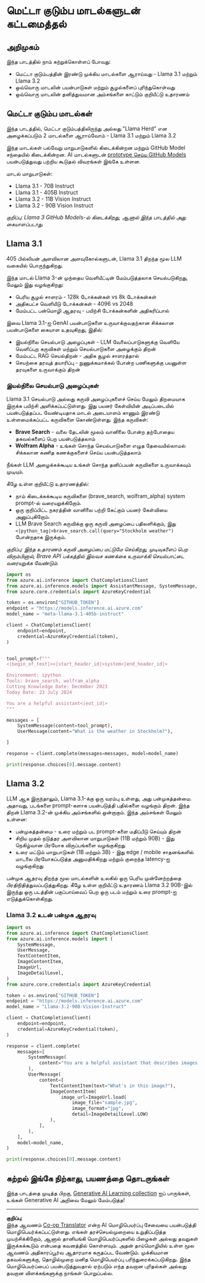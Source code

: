 <!--
CO_OP_TRANSLATOR_METADATA:
{
  "original_hash": "4c2a0b0c738b649ef049fb99a23be661",
  "translation_date": "2025-10-11T11:35:05+00:00",
  "source_file": "21-meta/README.md",
  "language_code": "ta"
}
-->
# மெட்டா குடும்ப மாடல்களுடன் கட்டமைத்தல்

## அறிமுகம்

இந்த பாடத்தில் நாம் கற்றுக்கொள்ளப் போவது:

- மெட்டா குடும்பத்தின் இரண்டு முக்கிய மாடல்களை ஆராய்வது - Llama 3.1 மற்றும் Llama 3.2  
- ஒவ்வொரு மாடலின் பயன்பாடுகள் மற்றும் சூழல்களைப் புரிந்துகொள்வது  
- ஒவ்வொரு மாடலின் தனித்துவமான அம்சங்களை காட்டும் குறியீட்டு உதாரணம்  

## மெட்டா குடும்ப மாடல்கள்

இந்த பாடத்தில், மெட்டா குடும்பத்திலிருந்து அல்லது "Llama Herd" என அழைக்கப்படும் 2 மாடல்களை ஆராய்வோம் - Llama 3.1 மற்றும் Llama 3.2  

இந்த மாடல்கள் பல்வேறு மாறுபாடுகளில் கிடைக்கின்றன மற்றும் GitHub Model சந்தையில் கிடைக்கின்றன. AI மாடல்களுடன் [prototype செய்ய GitHub Models](https://docs.github.com/en/github-models/prototyping-with-ai-models?WT.mc_id=academic-105485-koreyst) பயன்படுத்துவது பற்றிய கூடுதல் விவரங்கள் இங்கே உள்ளன.

மாடல் மாறுபாடுகள்:  
- Llama 3.1 - 70B Instruct  
- Llama 3.1 - 405B Instruct  
- Llama 3.2 - 11B Vision Instruct  
- Llama 3.2 - 90B Vision Instruct  

*குறிப்பு: Llama 3 GitHub Models-ல் கிடைக்கிறது, ஆனால் இந்த பாடத்தில் அது கையாளப்படாது.*

## Llama 3.1

405 பில்லியன் அளவிலான அளவுகோல்களுடன், Llama 3.1 திறந்த மூல LLM வகையில் பொருந்துகிறது.

இந்த மாடல் Llama 3-ன் முந்தைய வெளியீட்டின் மேம்படுத்தலாக செயல்படுகிறது, மேலும் இது வழங்குகிறது:

- பெரிய சூழல் சாளரம் - 128k டோக்கன்கள் vs 8k டோக்கன்கள்  
- அதிகபட்ச வெளியீடு டோக்கன்கள் - 4096 vs 2048  
- மேம்பட்ட பன்மொழி ஆதரவு - பயிற்சி டோக்கன்களின் அதிகரிப்பால்  

இவை Llama 3.1-ஐ GenAI பயன்பாடுகளை உருவாக்குவதற்கான சிக்கலான பயன்பாடுகளை கையாள உதவுகிறது, இதில்:  
- இயல்நிலை செயல்பாடு அழைப்புகள் - LLM வேலைப்பாடுகளுக்கு வெளியே வெளிப்புற கருவிகள் மற்றும் செயல்பாடுகளை அழைக்கும் திறன்  
- மேம்பட்ட RAG செயல்திறன் - அதிக சூழல் சாளரத்தால்  
- செயற்கை தரவுத் தயாரிப்பு - நுணுக்கமாக்கல் போன்ற பணிகளுக்கு பயனுள்ள தரவுகளை உருவாக்கும் திறன்  

### இயல்நிலை செயல்பாடு அழைப்புகள்

Llama 3.1 செயல்பாடு அல்லது கருவி அழைப்புகளைச் செய்ய மேலும் திறமையாக இருக்க பயிற்சி அளிக்கப்பட்டுள்ளது. இது பயனர் கேள்வியின் அடிப்படையில் பயன்படுத்தப்பட வேண்டியதாக மாடல் அடையாளம் காணும் இரண்டு உள்ளமைக்கப்பட்ட கருவிகளை கொண்டுள்ளது. இந்த கருவிகள்:

- **Brave Search** - வலை தேடலின் மூலம் வானிலை போன்ற தற்போதைய தகவல்களைப் பெற பயன்படுத்தலாம்  
- **Wolfram Alpha** - உங்கள் சொந்த செயல்பாடுகளை எழுத தேவையில்லாமல் சிக்கலான கணித கணக்குகளைச் செய்ய பயன்படுத்தலாம்  

நீங்கள் LLM அழைக்கக்கூடிய உங்கள் சொந்த தனிப்பயன் கருவிகளை உருவாக்கவும் முடியும்.

கீழே உள்ள குறியீட்டு உதாரணத்தில்:

- நாம் கிடைக்கக்கூடிய கருவிகளை (brave_search, wolfram_alpha) system prompt-ல் வரையறுக்கிறோம்.  
- ஒரு குறிப்பிட்ட நகரத்தின் வானிலை பற்றி கேட்கும் பயனர் கேள்வியை அனுப்புகிறோம்.  
- LLM Brave Search கருவிக்கு ஒரு கருவி அழைப்பை பதிலளிக்கும், இது `<|python_tag|>brave_search.call(query="Stockholm weather")` போன்றதாக இருக்கும்.  

*குறிப்பு: இந்த உதாரணம் கருவி அழைப்பை மட்டுமே செய்கிறது, முடிவுகளைப் பெற விரும்பினால், Brave API பக்கத்தில் இலவச கணக்கை உருவாக்கி செயல்பாட்டை வரையறுக்க வேண்டும்.*

```python 
import os
from azure.ai.inference import ChatCompletionsClient
from azure.ai.inference.models import AssistantMessage, SystemMessage, UserMessage
from azure.core.credentials import AzureKeyCredential

token = os.environ["GITHUB_TOKEN"]
endpoint = "https://models.inference.ai.azure.com"
model_name = "meta-llama-3.1-405b-instruct"

client = ChatCompletionsClient(
    endpoint=endpoint,
    credential=AzureKeyCredential(token),
)


tool_prompt=f"""
<|begin_of_text|><|start_header_id|>system<|end_header_id|>

Environment: ipython
Tools: brave_search, wolfram_alpha
Cutting Knowledge Date: December 2023
Today Date: 23 July 2024

You are a helpful assistant<|eot_id|>
"""

messages = [
    SystemMessage(content=tool_prompt),
    UserMessage(content="What is the weather in Stockholm?"),

]

response = client.complete(messages=messages, model=model_name)

print(response.choices[0].message.content)
```


## Llama 3.2

LLM ஆக இருந்தாலும், Llama 3.1-க்கு ஒரு வரம்பு உள்ளது, அது பன்முகத்தன்மை. அதாவது, படங்களை prompt-களாக பயன்படுத்தி பதில்களை வழங்கும் திறன். இந்த திறன் Llama 3.2-ன் முக்கிய அம்சங்களில் ஒன்றாகும். இந்த அம்சங்கள் மேலும் உள்ளன:

- பன்முகத்தன்மை - உரை மற்றும் பட prompt-களை மதிப்பீடு செய்யும் திறன்  
- சிறிய முதல் நடுத்தர அளவிலான மாறுபாடுகள் (11B மற்றும் 90B) - இது நெகிழ்வான பிரயோக விருப்பங்களை வழங்குகிறது  
- உரை மட்டும் மாறுபாடுகள் (1B மற்றும் 3B) - இது edge / mobile சாதனங்களில் மாடலை பிரயோகப்படுத்த அனுமதிக்கிறது மற்றும் குறைந்த latency-ஐ வழங்குகிறது  

பன்முக ஆதரவு திறந்த மூல மாடல்களின் உலகில் ஒரு பெரிய முன்னேற்றத்தை பிரதிநிதித்துவப்படுத்துகிறது. கீழே உள்ள குறியீட்டு உதாரணம் Llama 3.2 90B-இல் இருந்து ஒரு படத்தின் பகுப்பாய்வைப் பெற ஒரு படம் மற்றும் உரை prompt-ஐ எடுத்துக்கொள்கிறது.

### Llama 3.2 உடன் பன்முக ஆதரவு

```python 
import os
from azure.ai.inference import ChatCompletionsClient
from azure.ai.inference.models import (
    SystemMessage,
    UserMessage,
    TextContentItem,
    ImageContentItem,
    ImageUrl,
    ImageDetailLevel,
)
from azure.core.credentials import AzureKeyCredential

token = os.environ["GITHUB_TOKEN"]
endpoint = "https://models.inference.ai.azure.com"
model_name = "Llama-3.2-90B-Vision-Instruct"

client = ChatCompletionsClient(
    endpoint=endpoint,
    credential=AzureKeyCredential(token),
)

response = client.complete(
    messages=[
        SystemMessage(
            content="You are a helpful assistant that describes images in details."
        ),
        UserMessage(
            content=[
                TextContentItem(text="What's in this image?"),
                ImageContentItem(
                    image_url=ImageUrl.load(
                        image_file="sample.jpg",
                        image_format="jpg",
                        detail=ImageDetailLevel.LOW)
                ),
            ],
        ),
    ],
    model=model_name,
)

print(response.choices[0].message.content)
```


## கற்றல் இங்கே நிற்காது, பயணத்தை தொடருங்கள்

இந்த பாடத்தை முடித்த பிறகு, [Generative AI Learning collection](https://aka.ms/genai-collection?WT.mc_id=academic-105485-koreyst) ஐப் பாருங்கள், உங்கள் Generative AI அறிவை மேலும் மேம்படுத்த!

---

**குறிப்பு**:  
இந்த ஆவணம் [Co-op Translator](https://github.com/Azure/co-op-translator) என்ற AI மொழிபெயர்ப்பு சேவையை பயன்படுத்தி மொழிபெயர்க்கப்பட்டுள்ளது. எங்கள் தரச்செயல்முறையை உறுதிப்படுத்த முயற்சிக்கிறோம், ஆனால் தானியங்கி மொழிபெயர்ப்புகளில் பிழைகள் அல்லது தவறுகள் இருக்கக்கூடும் என்பதை கவனத்தில் கொள்ளவும். அதன் தாய்மொழியில் உள்ள மூல ஆவணம் அதிகாரப்பூர்வ ஆதாரமாக கருதப்பட வேண்டும். முக்கியமான தகவல்களுக்கு, தொழில்முறை மனித மொழிபெயர்ப்பு பரிந்துரைக்கப்படுகிறது. இந்த மொழிபெயர்ப்பைப் பயன்படுத்துவதால் ஏற்படும் எந்த தவறான புரிதல்கள் அல்லது தவறான விளக்கங்களுக்கு நாங்கள் பொறுப்பல்ல.